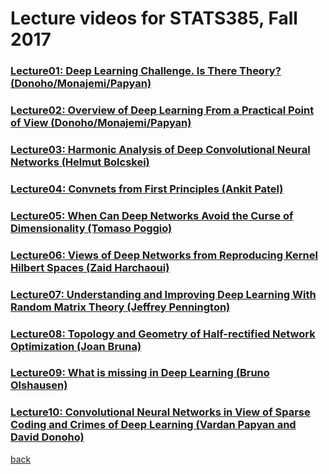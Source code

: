 
# Lecture videos for STATS385, Fall 2017


### [Lecture01: Deep Learning Challenge. Is There Theory? (Donoho/Monajemi/Papyan)]( https://www.youtube.com/watch?v=KrTqxmS1-L4)

### [Lecture02: Overview of Deep Learning From a Practical Point of View (Donoho/Monajemi/Papyan)](https://www.youtube.com/watch?v=VsBFt_-h5QA)

### [Lecture03: Harmonic Analysis of Deep Convolutional Neural Networks (Helmut Bolcskei)](https://www.youtube.com/watch?v=oCohnBbmpLA)

### [Lecture04: Convnets from First Principles (Ankit Patel)](https://www.youtube.com/watch?v=uIVPo5eyhE0&feature=youtu.be)

### [Lecture05: When Can Deep Networks Avoid the Curse of Dimensionality (Tomaso Poggio)](https://www.youtube.com/watch?v=4yLCuZnhkdI&feature=youtu.be)

### [Lecture06: Views of Deep Networks from Reproducing Kernel Hilbert Spaces (Zaid Harchaoui)](https://www.youtube.com/edit?o=U&video_id=k4zz_MX2Ero)

### [Lecture07: Understanding and Improving Deep Learning With Random Matrix Theory (Jeffrey Pennington)](https://www.youtube.com/watch?v=idiaK-IBdcM&feature=youtu.be)

### [Lecture08: Topology and Geometry of Half-rectified Network Optimization (Joan Bruna)](https://www.youtube.com/watch?v=rBxoRQODJdM&feature=em-upload_owner)

### [Lecture09: What is missing in Deep Learning (Bruno Olshausen)](https://youtu.be/zSm55CZDwq0)

### [Lecture10: Convolutional Neural Networks in View of Sparse Coding and Crimes of Deep Learning (Vardan Papyan and David Donoho)](https://www.youtube.com/watch?v=LwHhMu_7ZB4&feature=youtu.be)


[back](./)

